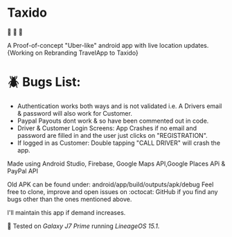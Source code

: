 # Taxido
:taxi: :bus: :minibus:

A Proof-of-concept "Uber-like" android app with live location updates. {Working on Rebranding TravelApp to Taxido}
# :beetle: Bugs List:
* Authentication works both ways and is not validated i.e. A Drivers email & password will also work for Customer.
* Paypal Payouts dont work & so have been commented out in code.
* Driver & Customer Login Screens:  App Crashes if no email and password are filled in and the user just clicks on "REGISTRATION".
* If logged in as Customer:  Double tapping "CALL DRIVER" will crash the app.


Made using Android Studio, Firebase, Google Maps API,Google Places APi & PayPal API


Old APK can be found under: android/app/build/outputs/apk/debug
Feel free to clone, improve and open issues on :octocat: GitHub if you find any bugs other than the ones mentioned above.

I'll maintain this app if demand increases.


:iphone: Tested on *Galaxy J7 Prime* running *LineageOS 15.1*.
